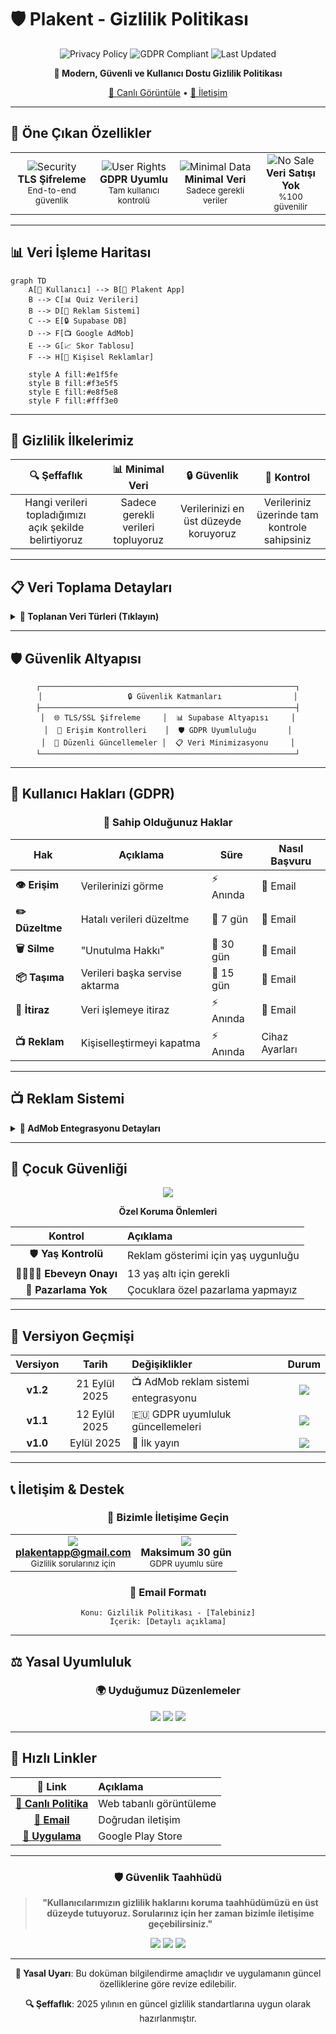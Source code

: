 # 🛡️ Plakent - Gizlilik Politikası

<div align="center">

![Privacy Policy](https://img.shields.io/badge/Privacy-Policy-blue?style=for-the-badge&logo=shield&logoColor=white)
![GDPR Compliant](https://img.shields.io/badge/GDPR-Compliant-green?style=for-the-badge&logo=european-union&logoColor=white)
![Last Updated](https://img.shields.io/badge/Last%20Updated-Sep%2021%2C%202025-orange?style=for-the-badge&logo=calendar&logoColor=white)

**🎯 Modern, Güvenli ve Kullanıcı Dostu Gizlilik Politikası**

[📖 Canlı Görüntüle](https://muharremosmantopakkaya.github.io/PlakentPrivacy/) • [📧 İletişim](mailto:plakentapp@gmail.com) 

</div>

---

## 🌟 Öne Çıkan Özellikler

<table>
<tr>
<td align="center">
<img src="https://img.shields.io/badge/🔒-Güvenlik-success?style=flat-square" alt="Security"/>
<br/>
<strong>TLS Şifreleme</strong>
<br/>
<small>End-to-end güvenlik</small>
</td>
<td align="center">
<img src="https://img.shields.io/badge/👤-Kullanıcı_Hakları-blue?style=flat-square" alt="User Rights"/>
<br/>
<strong>GDPR Uyumlu</strong>
<br/>
<small>Tam kullanıcı kontrolü</small>
</td>
<td align="center">
<img src="https://img.shields.io/badge/🎯-Minimal_Veri-orange?style=flat-square" alt="Minimal Data"/>
<br/>
<strong>Minimal Veri</strong>
<br/>
<small>Sadece gerekli veriler</small>
</td>
<td align="center">
<img src="https://img.shields.io/badge/🚫-Satış_Yok-red?style=flat-square" alt="No Sale"/>
<br/>
<strong>Veri Satışı Yok</strong>
<br/>
<small>%100 güvenilir</small>
</td>
</tr>
</table>

---

## 📊 Veri İşleme Haritası

```mermaid
graph TD
    A[👤 Kullanıcı] --> B[📱 Plakent App]
    B --> C[📊 Quiz Verileri]
    B --> D[🎯 Reklam Sistemi]
    C --> E[🔒 Supabase DB]
    D --> F[📺 Google AdMob]
    E --> G[📈 Skor Tablosu]
    F --> H[🎪 Kişisel Reklamlar]
    
    style A fill:#e1f5fe
    style B fill:#f3e5f5
    style E fill:#e8f5e8
    style F fill:#fff3e0
```

---

## 🎯 Gizlilik İlkelerimiz

<div align="center">

| 🔍 **Şeffaflık** | 📊 **Minimal Veri** | 🔒 **Güvenlik** | 👑 **Kontrol** |
|:---:|:---:|:---:|:---:|
| Hangi verileri topladığımızı açık şekilde belirtiyoruz | Sadece gerekli verileri topluyoruz | Verilerinizi en üst düzeyde koruyoruz | Verileriniz üzerinde tam kontrole sahipsiniz |

</div>

---

## 📋 Veri Toplama Detayları

<details>
<summary><strong>🔽 Toplanan Veri Türleri (Tıklayın)</strong></summary>

### 📊 Veri Kategorileri

| Veri Türü | Açıklama | Zorunluluk | Saklama Süresi |
|-----------|----------|------------|----------------|
| **👤 Kullanıcı Adı** | Skor tablosu için | <img src="https://img.shields.io/badge/İsteğe_Bağlı-blue?style=flat-square"/> | Kullanıcı isteğine kadar |
| **🎯 Quiz Verileri** | Doğru/yanlış cevaplar, skorlar | <img src="https://img.shields.io/badge/Gerekli-red?style=flat-square"/> | Aktif kullanım süresince |
| **📈 İlerleme** | Başarı oranları ve seviye bilgileri | <img src="https://img.shields.io/badge/Gerekli-red?style=flat-square"/> | Aktif kullanım süresince |
| **📺 Reklam Verileri** | AdMob reklam kimliği, etkileşimler | <img src="https://img.shields.io/badge/Reklam_İçin-orange?style=flat-square"/> | Google AdMob politikası |
| **📱 Cihaz Verileri** | Reklam kişiselleştirmesi için | <img src="https://img.shields.io/badge/Reklam_İçin-orange?style=flat-square"/> | Google AdMob politikası |

</details>

---

## 🛡️ Güvenlik Altyapısı

<div align="center">

```
┌─────────────────────────────────────────────────────────┐
│                   🔒 Güvenlik Katmanları                │
├─────────────────────────────────────────────────────────┤
│  🌐 TLS/SSL Şifreleme     │  📊 Supabase Altyapısı     │
│  🔐 Erişim Kontrolleri    │  🛡️ GDPR Uyumluluğu       │
│  🔄 Düzenli Güncellemeler │  📋 Veri Minimizasyonu     │
└─────────────────────────────────────────────────────────┘
```

</div>

---

## 👤 Kullanıcı Hakları (GDPR)

<div align="center">

### 🎯 Sahip Olduğunuz Haklar

</div>

| Hak | Açıklama | Süre | Nasıl Başvuru |
|-----|----------|------|---------------|
| **👁️ Erişim** | Verilerinizi görme | ⚡ Anında | 📧 Email |
| **✏️ Düzeltme** | Hatalı verileri düzeltme | 📅 7 gün | 📧 Email |
| **🗑️ Silme** | "Unutulma Hakkı" | 📅 30 gün | 📧 Email |
| **📦 Taşıma** | Verileri başka servise aktarma | 📅 15 gün | 📧 Email |
| **🚫 İtiraz** | Veri işlemeye itiraz | ⚡ Anında | 📧 Email |
| **📺 Reklam** | Kişiselleştirmeyi kapatma | ⚡ Anında | Cihaz Ayarları |

---

## 📺 Reklam Sistemi

<details>
<summary><strong>🔽 AdMob Entegrasyonu Detayları</strong></summary>

### 🎪 Reklam Türleri

<div align="center">

| Reklam Türü | Gösterim Zamanı | Kişiselleştirme | Kontrol |
|:---:|:---:|:---:|:---:|
| **🎬 Geçiş Reklamları** | Quiz bitişlerinde | ✅ Var | 🎛️ Ayarlardan |
| **💖 Can Kazanma** | Kullanıcı isteğiyle | ✅ Var | 🎛️ Ayarlardan |
| **🎯 Banner Reklamlar** | Oyun içi | ✅ Var | 🎛️ Ayarlardan |

</div>

### 🔧 Reklam Kontrolü

```bash
📱 Cihaz Ayarları > Gizlilik > Reklamlar > Kişiselleştirilmiş Reklamları Devre Dışı Bırak
```

</details>

---

## 👶 Çocuk Güvenliği

<div align="center">

<img src="https://img.shields.io/badge/👶-13_Yaş_Altı-important?style=for-the-badge&logo=baby&logoColor=white"/>

**Özel Koruma Önlemleri**

| Kontrol | Açıklama |
|:---:|:---|
| 🛡️ **Yaş Kontrolü** | Reklam gösterimi için yaş uygunluğu |
| 👨‍👩‍👧‍👦 **Ebeveyn Onayı** | 13 yaş altı için gerekli |
| 🚫 **Pazarlama Yok** | Çocuklara özel pazarlama yapmayız |

</div>

---

## 🔄 Versiyon Geçmişi

<div align="center">

| Versiyon | Tarih | Değişiklikler | Durum |
|:---:|:---:|:---|:---:|
| **v1.2** | 21 Eylül 2025 | 📺 AdMob reklam sistemi entegrasyonu | <img src="https://img.shields.io/badge/Aktif-success?style=flat-square"/> |
| **v1.1** | 12 Eylül 2025 | 🇪🇺 GDPR uyumluluk güncellemeleri | <img src="https://img.shields.io/badge/Tamamlandı-blue?style=flat-square"/> |
| **v1.0** | Eylül 2025 | 🚀 İlk yayın | <img src="https://img.shields.io/badge/Tamamlandı-blue?style=flat-square"/> |

</div>

---

## 📞 İletişim & Destek

<div align="center">

### 🎯 Bizimle İletişime Geçin

<table>
<tr>
<td align="center">
<img src="https://img.shields.io/badge/📧-Email-blue?style=for-the-badge&logo=gmail&logoColor=white"/>
<br/>
<a href="mailto:plakentapp@gmail.com"><strong>plakentapp@gmail.com</strong></a>
<br/>
<small>Gizlilik sorularınız için</small>
</td>
<td align="center">
<img src="https://img.shields.io/badge/⏰-Yanıt_Süresi-green?style=for-the-badge&logo=clock&logoColor=white"/>
<br/>
<strong>Maksimum 30 gün</strong>
<br/>
<small>GDPR uyumlu süre</small>
</td>
</tr>
</table>

### 📝 Email Formatı

```
Konu: Gizlilik Politikası - [Talebiniz]
İçerik: [Detaylı açıklama]
```

</div>

---

## ⚖️ Yasal Uyumluluk

<div align="center">

### 🌍 Uyduğumuz Düzenlemeler

<img src="https://img.shields.io/badge/🇪🇺-GDPR-blue?style=for-the-badge&logo=european-union&logoColor=white"/>
<img src="https://img.shields.io/badge/🇹🇷-KVKK-red?style=for-the-badge&logo=turkey&logoColor=white"/>
<img src="https://img.shields.io/badge/📱-App_Stores-purple?style=for-the-badge&logo=mobile&logoColor=white"/>

</div>

---

## 🚀 Hızlı Linkler

<div align="center">

| 🔗 Link | Açıklama |
|:---:|:---|
| [📖 **Canlı Politika**](https://muharremosmantopakkaya.github.io/PlakentPrivacy/) | Web tabanlı görüntüleme |
| [📧 **Email**](mailto:plakentapp@gmail.com) | Doğrudan iletişim |
| [📱 **Uygulama**](https://play.google.com/store/apps/details?id=com.plakent.app) | Google Play Store |

</div>

---

<div align="center">

### 🛡️ Güvenlik Taahhüdü

> **"Kullanıcılarımızın gizlilik haklarını koruma taahhüdümüzü en üst düzeyde tutuyoruz. Sorularınız için her zaman bizimle iletişime geçebilirsiniz."**

<img src="https://img.shields.io/badge/Made_with-❤️-red?style=for-the-badge"/>
<img src="https://img.shields.io/badge/Privacy-First-blue?style=for-the-badge"/>
<img src="https://img.shields.io/badge/User-Focused-green?style=for-the-badge"/>

---

**📝 Yasal Uyarı**: Bu doküman bilgilendirme amaçlıdır ve uygulamanın güncel özelliklerine göre revize edilebilir.

**🔍 Şeffaflık**: 2025 yılının en güncel gizlilik standartlarına uygun olarak hazırlanmıştır.

</div>
